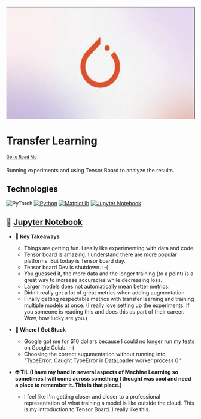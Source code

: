 <p align="center">
   <img src="https://github.com/AishaEvering/PyTorch_Exercises/blob/main/header_2.png" alt="PyTorch Logo" width="600" height="300">
</p>

# Transfer Learning
<sup>[Go to Read Me](https://github.com/AishaEvering/PyTorch_Exercises/blob/main/README.md)</sup>

Running experiments and using Tensor Board to analyze the results.

## Technologies
![PyTorch](https://img.shields.io/badge/PyTorch-%23EE4C2C.svg?style=for-the-badge&logo=PyTorch&logoColor=white)
[![Python](https://img.shields.io/badge/python-3670A0?style=for-the-badge&logo=python&logoColor=ffdd54)](https://www.python.org/)
[![Matplotlib](https://img.shields.io/badge/Matplotlib-%23ffffff.svg?style=for-the-badge&logo=Matplotlib&logoColor=black)](https://matplotlib.org/)
[![Jupyter Notebook](https://img.shields.io/badge/jupyter-%23FA0F00.svg?style=for-the-badge&logo=jupyter&logoColor=white)](https://jupyter.org/)

## 📙 [Jupyter Notebook](https://github.com/AishaEvering/PyTorch_Exercises/blob/main/07_pytorch_experiment_tracking_exercise_template.ipynb)

* **🔑 Key Takeaways**
   * Things are getting fun.  I really like experimenting with data and code.
   * Tensor board is amazing, I understand there are more popular platforms.  But today is Tensor board day.
   * Tensor board Dev is shutdown.  :-(
   * You guessed it, the more data and the longer training (to a point) is a great way to increase accuracies while decreasing loss.
   * Larger models does not automatically mean better metrics.
   * Didn't really get a lot of great metrics when adding augmentation.
   * Finally getting respectable metrics with transfer learning and training multiple models at once.  (I really love setting up the experiments.  If you someone is reading this and does this as part of their career.  Wow, how lucky are you.)

* **😤 Where I Got Stuck**

  * Google got me for $10 dollars because I could no longer run my tests on Google Colab. :-(
  * Choosing the correct augumentation without running into, "TypeError: Caught TypeError in DataLoader worker process 0."
    
* **🤓 TIL (I have my hand in several aspects of Machine Learning so sometimes I will come across something I thought was cool and need a place to remember it.  This is that place.)**

  * I feel like I'm getting closer and closer to a professional representation of what training a model is like outside the cloud.  This is my introduction to Tensor Board.  I really like this.

